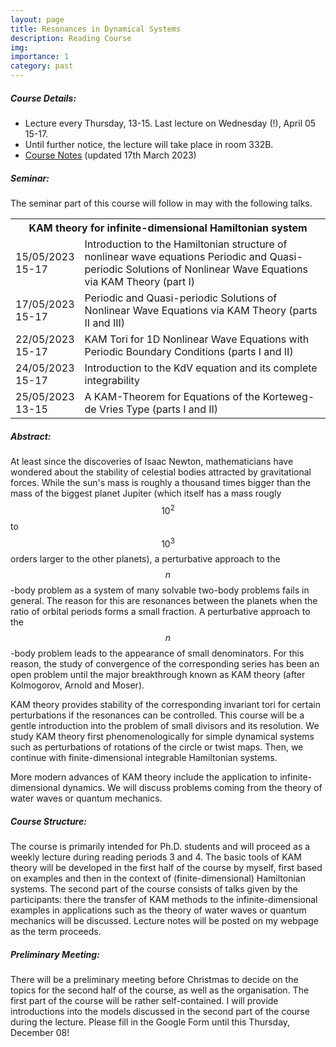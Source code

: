 ```yaml
---
layout: page
title: Resonances in Dynamical Systems
description: Reading Course
img: 
importance: 1
category: past
---
```


<h5 style="color: var(--global-theme-color);"> Course Details:</h5>

- Lecture every Thursday, 13-15. Last lecture on Wednesday (!), April 05 15-17.
- Until further notice, the lecture will take place in room 332B.
- <a href="/assets/pdf/resonances-notes.pdf" target="_blank" rel="noopener noreferrer">Course Notes</a> (updated 17th March 2023)

<h5 style="color: var(--global-theme-color);"> Seminar:</h5>

The seminar part of this course will follow in may with the following talks.

<table class="table">
<tr>
    <th colspan="2">KAM theory for infinite-dimensional Hamiltonian system</th>
</tr>
<a class="table">
<tr>
   <td width="1"> 15/05/2023 15-17 </td>
   <td> Introduction to the Hamiltonian structure of nonlinear wave equations
   		Periodic and Quasi-periodic Solutions of Nonlinear Wave Equations via KAM Theory (part I)
   </td>
 </tr>
 <tr>
   <td width="1"> 17/05/2023 15-17 </td>
   <td> Periodic and Quasi-periodic Solutions of Nonlinear Wave Equations via KAM Theory (parts II and III)
   </td>
 </tr>
 <tr>
   <td width="1"> 22/05/2023 15-17  </td>
   <td> KAM Tori for 1D Nonlinear Wave Equations with Periodic Boundary Conditions (parts I and II)
   </td>
 </tr>
 <tr>
   <td width="1"> 24/05/2023 15-17 </td>
   <td> Introduction to the KdV equation and its complete integrability
   </td>
 </tr>
 <tr>
   <td width="1"> 25/05/2023 13-15 </td>
   <td> A KAM-Theorem for Equations of the Korteweg-de Vries Type (parts I and II)
   </td>
 </tr>
 </a>
</table>

<h5 style="color: var(--global-theme-color);"> Abstract:</h5>

At least since the discoveries of Isaac Newton, mathematicians have wondered about the stability of celestial bodies attracted by gravitational forces. While the sun's mass is roughly a thousand times bigger than the mass of the biggest planet Jupiter (which itself has a mass rougly $$10^2$$ to $$10^3$$ orders larger to the other planets), a perturbative approach to the $$n$$-body problem as a system of many solvable two-body problems fails in general. The reason for this are  resonances between the planets when the ratio of orbital periods forms a small fraction. A perturbative approach to the $$n$$-body problem leads to the appearance of small denominators. For this reason, the study of convergence of the corresponding series has been an open problem until the major breakthrough known as KAM theory (after Kolmogorov, Arnold and Moser).

KAM theory provides stability of the corresponding invariant tori for certain perturbations if the resonances can be controlled. This course will be a gentle introduction into the problem of small divisors and its resolution. We study KAM theory first phenomenologically for simple dynamical systems such as perturbations of rotations of the circle or twist maps. Then, we continue with finite-dimensional integrable Hamiltonian systems.

More modern advances of KAM theory include the application to infinite-dimensional dynamics. We will discuss problems coming from the theory of water waves or quantum mechanics.


<h5 style="color: var(--global-theme-color);"> Course Structure:</h5>

The course is primarily intended for Ph.D. students and will proceed as a weekly lecture during reading periods 3 and 4. The basic tools of KAM theory will be developed in the first half of the course by myself, first based on examples and then in the context of (finite-dimensional) Hamiltonian systems. The second part of the course consists of talks given by the participants: there the transfer of KAM methods to the infinite-dimensional examples in applications such as the theory of water waves or quantum mechanics will be discussed. Lecture notes will be posted on my webpage as the term proceeds.

<h5 style="color: var(--global-theme-color);"> Preliminary Meeting:</h5>


There will be a preliminary meeting before Christmas to decide on the topics for the second half of the course, as well as the organisation. The first part of the course will be rather self-contained. I will provide introductions into the models discussed in the second part of the course during the lecture. Please fill in the Google Form until this Thursday, December 08!